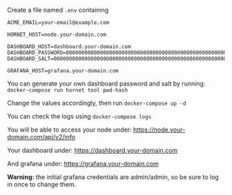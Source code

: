 Create a file named `.env` containing

```
ACME_EMAIL=your-email@example.com

HORNET_HOST=node.your-domain.com

DASHBOARD_HOST=dashboard.your-domain.com
DASHBOARD_PASSWORD=0000000000000000000000000000000000000000000000000000000000000000
DASHBOARD_SALT=0000000000000000000000000000000000000000000000000000000000000000

GRAFANA_HOST=grafana.your-domain.com
```

You can generate your own dashboard password and salt by running:
`docker-compose run hornet tool pwd-hash`

Change the values accordingly, then run `docker-compose up -d`

You can check the logs using `docker-compose logs`

You will be able to access your node under:
https://node.your-domain.com/api/v2/info

Your dashboard under:
https://dashboard.your-domain.com

And grafana under:
https://grafana.your-domain.com

**Warning:** the initial grafana credentials are admin/admin, so be sure to log in once to change them.